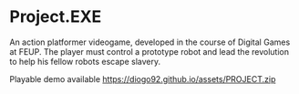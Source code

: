 # Project.EXE
An action platformer videogame, developed in the course of Digital Games at FEUP. 
The player must control a prototype robot and lead the revolution to help his fellow robots escape slavery.

Playable demo available
https://diogo92.github.io/assets/PROJECT.zip
